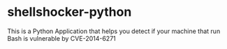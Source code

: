 shellshocker-python
===================
This is a Python Application that helps you detect if your machine that run Bash is vulnerable by CVE-2014-6271
